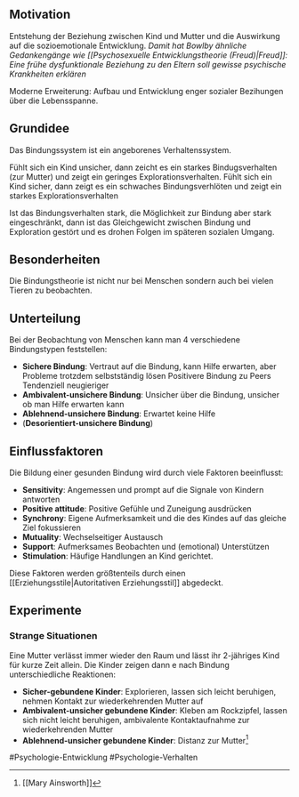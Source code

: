 ## Motivation
Entstehung der Beziehung zwischen Kind und Mutter und die Auswirkung auf die sozioemotionale Entwicklung.
*Damit hat Bowlby ähnliche Gedankengänge wie [[Psychosexuelle Entwicklungstheorie (Freud)|Freud]]: Eine frühe dysfunktionale Beziehung zu den Eltern soll gewisse psychische Krankheiten erklären*

Moderne Erweiterung: Aufbau und Entwicklung enger sozialer Bezihungen über die Lebensspanne.

## Grundidee
Das Bindungssystem ist ein angeborenes Verhaltenssystem.

Fühlt sich ein Kind unsicher, dann zeicht es ein starkes Bindugsverhalten (zur Mutter) und zeigt ein geringes Explorationsverhalten.
Fühlt sich ein Kind sicher, dann zeigt es ein schwaches Bindungsverhlöten und zeigt ein starkes Explorationsverhalten

Ist das Bindungsverhalten stark, die Möglichkeit zur Bindung aber stark eingeschränkt, dann ist das Gleichgewicht zwischen Bindung und Exploration gestört und es drohen Folgen im späteren sozialen Umgang. 

## Besonderheiten
Die Bindungstheorie ist nicht nur bei Menschen sondern auch bei vielen Tieren zu beobachten.

## Unterteilung
Bei der Beobachtung von Menschen kann man 4 verschiedene Bindungstypen feststellen:
- **Sichere Bindung**: Vertraut auf die Bindung, kann Hilfe erwarten, aber Probleme trotzdem selbstständig lösen Positivere Bindung zu Peers Tendenziell neugieriger
- **Ambivalent-unsichere Bindung**: Unsicher über die Bindung, unsicher ob man Hilfe erwarten kann
- **Ablehnend-unsichere Bindung**: Erwartet keine Hilfe
- (**Desorientiert-unsichere Bindung**)

## Einflussfaktoren
Die Bildung einer gesunden Bindung wird durch viele Faktoren beeinflusst:
- **Sensitivity**: Angemessen und prompt auf die Signale von Kindern antworten
- **Positive attitude**: Positive Gefühle und Zuneigung ausdrücken
- **Synchrony**: Eigene Aufmerksamkeit und die des Kindes auf das gleiche Ziel fokussieren
- **Mutuality**: Wechselseitiger Austausch
- **Support**: Aufmerksames Beobachten und (emotional) Unterstützen
- **Stimulation**: Häufige Handlungen an Kind gerichtet.

Diese Faktoren werden größtenteils durch einen [[Erziehungsstile|Autoritativen Erziehungsstil]] abgedeckt.

## Experimente
### Strange Situationen
Eine Mutter verlässt immer wieder den Raum und lässt ihr 2-jähriges Kind für kurze Zeit allein. Die Kinder zeigen dann e nach Bindung unterschiedliche Reaktionen:
- **Sicher-gebundene Kinder**: Explorieren, lassen sich leicht beruhigen, nehmen Kontakt zur wiederkehrenden Mutter auf
- **Ambivalent-unsicher gebundene Kinder**: Kleben am Rockzipfel, lassen sich nicht leicht beruhigen, ambivalente Kontaktaufnahme zur wiederkehrenden Mutter
- **Ablehnend-unsicher gebundene Kinder**: Distanz zur Mutter[^1]

#Psychologie-Entwicklung #Psychologie-Verhalten 

[^1]: [[Mary Ainsworth]]